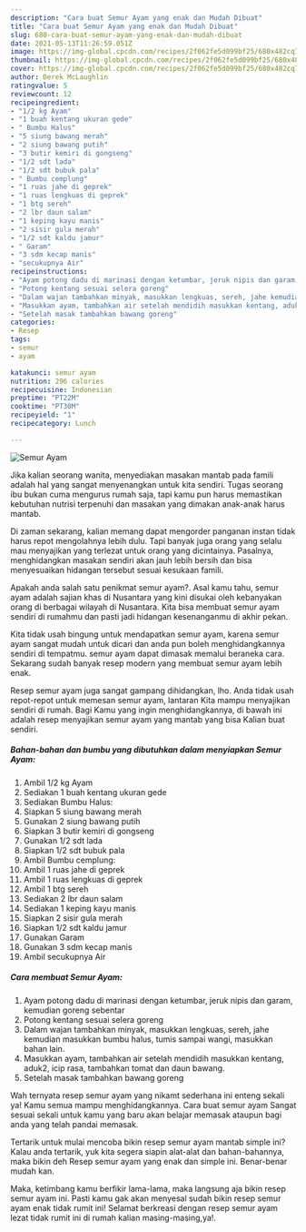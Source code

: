 ```yaml
---
description: "Cara buat Semur Ayam yang enak dan Mudah Dibuat"
title: "Cara buat Semur Ayam yang enak dan Mudah Dibuat"
slug: 680-cara-buat-semur-ayam-yang-enak-dan-mudah-dibuat
date: 2021-05-13T11:26:59.051Z
image: https://img-global.cpcdn.com/recipes/2f062fe5d099bf25/680x482cq70/semur-ayam-foto-resep-utama.jpg
thumbnail: https://img-global.cpcdn.com/recipes/2f062fe5d099bf25/680x482cq70/semur-ayam-foto-resep-utama.jpg
cover: https://img-global.cpcdn.com/recipes/2f062fe5d099bf25/680x482cq70/semur-ayam-foto-resep-utama.jpg
author: Derek McLaughlin
ratingvalue: 5
reviewcount: 12
recipeingredient:
- "1/2 kg Ayam"
- "1 buah kentang ukuran gede"
- " Bumbu Halus"
- "5 siung bawang merah"
- "2 siung bawang putih"
- "3 butir kemiri di gongseng"
- "1/2 sdt lada"
- "1/2 sdt bubuk pala"
- " Bumbu cemplung"
- "1 ruas jahe di geprek"
- "1 ruas lengkuas di geprek"
- "1 btg sereh"
- "2 lbr daun salam"
- "1 keping kayu manis"
- "2 sisir gula merah"
- "1/2 sdt kaldu jamur"
- " Garam"
- "3 sdm kecap manis"
- "secukupnya Air"
recipeinstructions:
- "Ayam potong dadu di marinasi dengan ketumbar, jeruk nipis dan garam, kemudian goreng sebentar"
- "Potong kentang sesuai selera goreng"
- "Dalam wajan tambahkan minyak, masukkan lengkuas, sereh, jahe kemudian masukkan bumbu halus, tumis sampai wangi, masukkan bahan lain."
- "Masukkan ayam, tambahkan air setelah mendidih masukkan kentang, aduk2, icip rasa, tambahkan tomat dan daun bawang."
- "Setelah masak tambahkan bawang goreng"
categories:
- Resep
tags:
- semur
- ayam

katakunci: semur ayam 
nutrition: 296 calories
recipecuisine: Indonesian
preptime: "PT22M"
cooktime: "PT30M"
recipeyield: "1"
recipecategory: Lunch

---
```



![Semur Ayam](https://img-global.cpcdn.com/recipes/2f062fe5d099bf25/680x482cq70/semur-ayam-foto-resep-utama.jpg)

Jika kalian seorang wanita, menyediakan masakan mantab pada famili adalah hal yang sangat menyenangkan untuk kita sendiri. Tugas seorang ibu bukan cuma mengurus rumah saja, tapi kamu pun harus memastikan kebutuhan nutrisi terpenuhi dan masakan yang dimakan anak-anak harus mantab.

Di zaman  sekarang, kalian memang dapat mengorder panganan instan tidak harus repot mengolahnya lebih dulu. Tapi banyak juga orang yang selalu mau menyajikan yang terlezat untuk orang yang dicintainya. Pasalnya, menghidangkan masakan sendiri akan jauh lebih bersih dan bisa menyesuaikan hidangan tersebut sesuai kesukaan famili. 



Apakah anda salah satu penikmat semur ayam?. Asal kamu tahu, semur ayam adalah sajian khas di Nusantara yang kini disukai oleh kebanyakan orang di berbagai wilayah di Nusantara. Kita bisa membuat semur ayam sendiri di rumahmu dan pasti jadi hidangan kesenanganmu di akhir pekan.

Kita tidak usah bingung untuk mendapatkan semur ayam, karena semur ayam sangat mudah untuk dicari dan anda pun boleh menghidangkannya sendiri di tempatmu. semur ayam dapat dimasak memalui beraneka cara. Sekarang sudah banyak resep modern yang membuat semur ayam lebih enak.

Resep semur ayam juga sangat gampang dihidangkan, lho. Anda tidak usah repot-repot untuk memesan semur ayam, lantaran Kita mampu menyajikan sendiri di rumah. Bagi Kamu yang ingin menghidangkannya, di bawah ini adalah resep menyajikan semur ayam yang mantab yang bisa Kalian buat sendiri.

<!--inarticleads1-->

##### Bahan-bahan dan bumbu yang dibutuhkan dalam menyiapkan Semur Ayam:

1. Ambil 1/2 kg Ayam
1. Sediakan 1 buah kentang ukuran gede
1. Sediakan  Bumbu Halus:
1. Siapkan 5 siung bawang merah
1. Gunakan 2 siung bawang putih
1. Siapkan 3 butir kemiri di gongseng
1. Gunakan 1/2 sdt lada
1. Siapkan 1/2 sdt bubuk pala
1. Ambil  Bumbu cemplung:
1. Ambil 1 ruas jahe di geprek
1. Ambil 1 ruas lengkuas di geprek
1. Ambil 1 btg sereh
1. Sediakan 2 lbr daun salam
1. Sediakan 1 keping kayu manis
1. Siapkan 2 sisir gula merah
1. Siapkan 1/2 sdt kaldu jamur
1. Gunakan  Garam
1. Gunakan 3 sdm kecap manis
1. Ambil secukupnya Air




<!--inarticleads2-->

##### Cara membuat Semur Ayam:

1. Ayam potong dadu di marinasi dengan ketumbar, jeruk nipis dan garam, kemudian goreng sebentar
1. Potong kentang sesuai selera goreng
1. Dalam wajan tambahkan minyak, masukkan lengkuas, sereh, jahe kemudian masukkan bumbu halus, tumis sampai wangi, masukkan bahan lain.
1. Masukkan ayam, tambahkan air setelah mendidih masukkan kentang, aduk2, icip rasa, tambahkan tomat dan daun bawang.
1. Setelah masak tambahkan bawang goreng




Wah ternyata resep semur ayam yang nikamt sederhana ini enteng sekali ya! Kamu semua mampu menghidangkannya. Cara buat semur ayam Sangat sesuai sekali untuk kamu yang baru akan belajar memasak ataupun bagi anda yang telah pandai memasak.

Tertarik untuk mulai mencoba bikin resep semur ayam mantab simple ini? Kalau anda tertarik, yuk kita segera siapin alat-alat dan bahan-bahannya, maka bikin deh Resep semur ayam yang enak dan simple ini. Benar-benar mudah kan. 

Maka, ketimbang kamu berfikir lama-lama, maka langsung aja bikin resep semur ayam ini. Pasti kamu gak akan menyesal sudah bikin resep semur ayam enak tidak rumit ini! Selamat berkreasi dengan resep semur ayam lezat tidak rumit ini di rumah kalian masing-masing,ya!.

